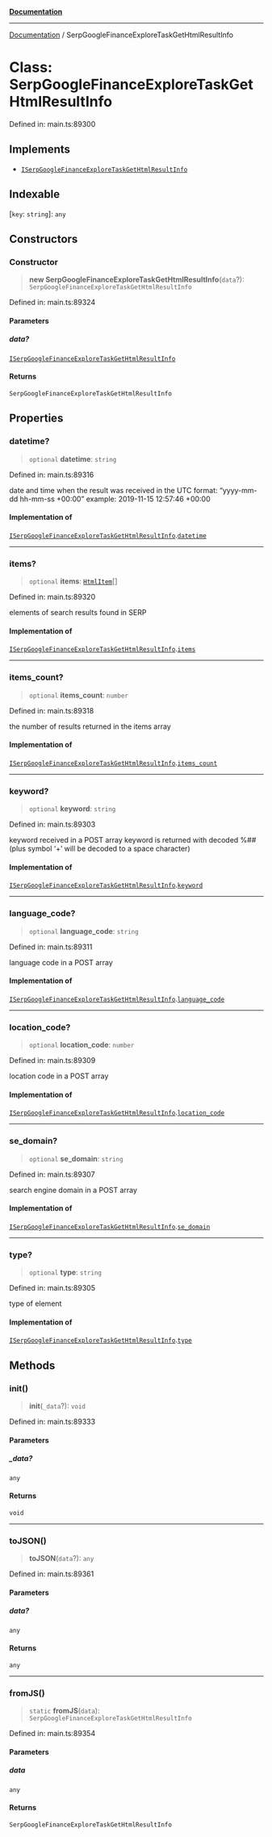 [**Documentation**](../README.md)

***

[Documentation](../README.md) / SerpGoogleFinanceExploreTaskGetHtmlResultInfo

# Class: SerpGoogleFinanceExploreTaskGetHtmlResultInfo

Defined in: main.ts:89300

## Implements

- [`ISerpGoogleFinanceExploreTaskGetHtmlResultInfo`](../interfaces/ISerpGoogleFinanceExploreTaskGetHtmlResultInfo.md)

## Indexable

\[`key`: `string`\]: `any`

## Constructors

### Constructor

> **new SerpGoogleFinanceExploreTaskGetHtmlResultInfo**(`data`?): `SerpGoogleFinanceExploreTaskGetHtmlResultInfo`

Defined in: main.ts:89324

#### Parameters

##### data?

[`ISerpGoogleFinanceExploreTaskGetHtmlResultInfo`](../interfaces/ISerpGoogleFinanceExploreTaskGetHtmlResultInfo.md)

#### Returns

`SerpGoogleFinanceExploreTaskGetHtmlResultInfo`

## Properties

### datetime?

> `optional` **datetime**: `string`

Defined in: main.ts:89316

date and time when the result was received
in the UTC format: “yyyy-mm-dd hh-mm-ss +00:00”
example:
2019-11-15 12:57:46 +00:00

#### Implementation of

[`ISerpGoogleFinanceExploreTaskGetHtmlResultInfo`](../interfaces/ISerpGoogleFinanceExploreTaskGetHtmlResultInfo.md).[`datetime`](../interfaces/ISerpGoogleFinanceExploreTaskGetHtmlResultInfo.md#datetime)

***

### items?

> `optional` **items**: [`HtmlItem`](HtmlItem.md)[]

Defined in: main.ts:89320

elements of search results found in SERP

#### Implementation of

[`ISerpGoogleFinanceExploreTaskGetHtmlResultInfo`](../interfaces/ISerpGoogleFinanceExploreTaskGetHtmlResultInfo.md).[`items`](../interfaces/ISerpGoogleFinanceExploreTaskGetHtmlResultInfo.md#items)

***

### items\_count?

> `optional` **items\_count**: `number`

Defined in: main.ts:89318

the number of results returned in the items array

#### Implementation of

[`ISerpGoogleFinanceExploreTaskGetHtmlResultInfo`](../interfaces/ISerpGoogleFinanceExploreTaskGetHtmlResultInfo.md).[`items_count`](../interfaces/ISerpGoogleFinanceExploreTaskGetHtmlResultInfo.md#items_count)

***

### keyword?

> `optional` **keyword**: `string`

Defined in: main.ts:89303

keyword received in a POST array
keyword is returned with decoded %## (plus symbol ‘+’ will be decoded to a space character)

#### Implementation of

[`ISerpGoogleFinanceExploreTaskGetHtmlResultInfo`](../interfaces/ISerpGoogleFinanceExploreTaskGetHtmlResultInfo.md).[`keyword`](../interfaces/ISerpGoogleFinanceExploreTaskGetHtmlResultInfo.md#keyword)

***

### language\_code?

> `optional` **language\_code**: `string`

Defined in: main.ts:89311

language code in a POST array

#### Implementation of

[`ISerpGoogleFinanceExploreTaskGetHtmlResultInfo`](../interfaces/ISerpGoogleFinanceExploreTaskGetHtmlResultInfo.md).[`language_code`](../interfaces/ISerpGoogleFinanceExploreTaskGetHtmlResultInfo.md#language_code)

***

### location\_code?

> `optional` **location\_code**: `number`

Defined in: main.ts:89309

location code in a POST array

#### Implementation of

[`ISerpGoogleFinanceExploreTaskGetHtmlResultInfo`](../interfaces/ISerpGoogleFinanceExploreTaskGetHtmlResultInfo.md).[`location_code`](../interfaces/ISerpGoogleFinanceExploreTaskGetHtmlResultInfo.md#location_code)

***

### se\_domain?

> `optional` **se\_domain**: `string`

Defined in: main.ts:89307

search engine domain in a POST array

#### Implementation of

[`ISerpGoogleFinanceExploreTaskGetHtmlResultInfo`](../interfaces/ISerpGoogleFinanceExploreTaskGetHtmlResultInfo.md).[`se_domain`](../interfaces/ISerpGoogleFinanceExploreTaskGetHtmlResultInfo.md#se_domain)

***

### type?

> `optional` **type**: `string`

Defined in: main.ts:89305

type of element

#### Implementation of

[`ISerpGoogleFinanceExploreTaskGetHtmlResultInfo`](../interfaces/ISerpGoogleFinanceExploreTaskGetHtmlResultInfo.md).[`type`](../interfaces/ISerpGoogleFinanceExploreTaskGetHtmlResultInfo.md#type)

## Methods

### init()

> **init**(`_data`?): `void`

Defined in: main.ts:89333

#### Parameters

##### \_data?

`any`

#### Returns

`void`

***

### toJSON()

> **toJSON**(`data`?): `any`

Defined in: main.ts:89361

#### Parameters

##### data?

`any`

#### Returns

`any`

***

### fromJS()

> `static` **fromJS**(`data`): `SerpGoogleFinanceExploreTaskGetHtmlResultInfo`

Defined in: main.ts:89354

#### Parameters

##### data

`any`

#### Returns

`SerpGoogleFinanceExploreTaskGetHtmlResultInfo`
